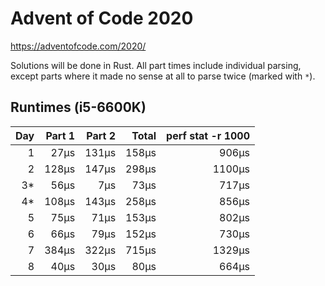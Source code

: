 # Advent of Code 2020

https://adventofcode.com/2020/

Solutions will be done in Rust. All part times include individual parsing, except parts where it made no sense at all to parse twice (marked with `*`).

## Runtimes (i5-6600K)

|  Day | Part 1 | Part 2 | Total | perf stat -r 1000 |
| ---: | -----: | -----: | ----: | ----------------: |
|    1 |   27µs |  131µs | 158µs |             906µs |
|    2 |  128µs |  147µs | 298µs |            1100µs |
|   3* |   56µs |    7µs |  73µs |             717µs |
|   4* |  108µs |  143µs | 258µs |             856µs |
|    5 |   75µs |   71µs | 153µs |             802µs |
|    6 |   66µs |   79µs | 152µs |             730µs |
|    7 |  384µs |  322µs | 715µs |            1329µs |
|    8 |   40µs |   30µs |  80µs |             664µs |